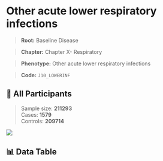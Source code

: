 # Other acute lower respiratory infections

> **Root:** Baseline Disease  

> **Chapter:** Chapter X- Respiratory  

> **Phenotype:** Other acute lower respiratory infections  

> **Code:** `J10_LOWERINF`

## 🧪 All Participants  
> Sample size: **211293**  
> Cases: **1579**  
> Controls: **209714**
<img src="/Sensitive/Figures/ALL/Baseline/J10_LOWERINF.png"/>

## 📊 Data Table
<CsvTableMRF src="/Sensitive/Data/ALL/Baseline/LG_J10_LOWERINF.csv"/>

